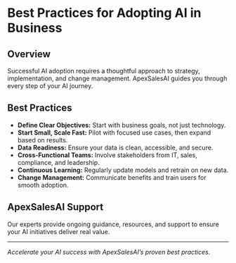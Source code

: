 # Best Practices for Adopting AI in Business

## Overview
Successful AI adoption requires a thoughtful approach to strategy, implementation, and change management. ApexSalesAI guides you through every step of your AI journey.

## Best Practices
- **Define Clear Objectives:** Start with business goals, not just technology.
- **Start Small, Scale Fast:** Pilot with focused use cases, then expand based on results.
- **Data Readiness:** Ensure your data is clean, accessible, and secure.
- **Cross-Functional Teams:** Involve stakeholders from IT, sales, compliance, and leadership.
- **Continuous Learning:** Regularly update models and retrain on new data.
- **Change Management:** Communicate benefits and train users for smooth adoption.

## ApexSalesAI Support
Our experts provide ongoing guidance, resources, and support to ensure your AI initiatives deliver real value.

---

*Accelerate your AI success with ApexSalesAI’s proven best practices.*
